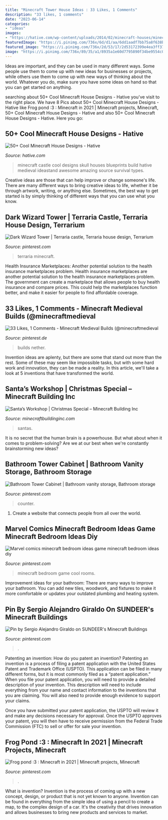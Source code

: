 ```yaml
---
title: "Minecraft Tower House Ideas : 33 Likes, 1 Comments"
description: "33 likes, 1 comments"
date: "2023-06-14"
categories:
- "ideas"
images:
- "https://hative.com/wp-content/uploads/2014/02/minecraft-houses/minecraft-skull-castle-3.jpg"
featuredImage: "https://i.pinimg.com/736x/6d/d1/aa/6dd1aadf7bb75a8f638bbf036e8849c1.jpg"
featured_image: "https://i.pinimg.com/736x/2d/53/17/2d53172399e4ea3ff370207d1a4629ea.jpg"
image: "https://i.pinimg.com/736x/89/35/a1/8935a1e60d7795890f34be9554c0cd32.jpg"
---
```



Ideas are important, and they can be used in many different ways. Some people use them to come up with new ideas for businesses or projects, while others use them to come up with new ways of thinking about the world. Whatever you do, make sure you have some ideas on hand so that you can get started on anything.

	

		
searching about 50+ Cool Minecraft House Designs - Hative you've visit to the right place. We have 8 Pics about 50+ Cool Minecraft House Designs - Hative like Frog pond :3 : Minecraft in 2021 | Minecraft projects, Minecraft, 50+ Cool Minecraft House Designs - Hative and also 50+ Cool Minecraft House Designs - Hative. Here you go:
		
    
## 50+ Cool Minecraft House Designs - Hative

<img loading=lazy src="https://hative.com/wp-content/uploads/2014/02/minecraft-houses/minecraft-skull-castle-3.jpg" onerror="this.onerror=null;this.src='https://tse3.mm.bing.net/th?id=OIP.rQS27eKKIE5hczcEvHRrVwHaEK&amp;pid=15.1';" alt="50+ Cool Minecraft House Designs - Hative">

_Source: hative.com_

>minecraft castle cool designs skull houses blueprints build hative medieval ideastand awesome amazing source survival types. 

	

Creative ideas are those that can help improve or change someone's life. There are many different ways to bring creative ideas to life, whether it be through artwork, writing, or anything else. Sometimes, the best way to get started is by simply thinking of different ways that you can use what you know.

    
## Dark Wizard Tower | Terraria Castle, Terraria House Design, Terrarium

<img loading=lazy src="https://i.pinimg.com/736x/71/28/cd/7128cd2d76333a8ac0f082fdcf6e1f3d.jpg" onerror="this.onerror=null;this.src='https://tse3.mm.bing.net/th?id=OIP.V8Uq7lwxyfNPriNknDkztgHaNr&amp;pid=15.1';" alt="Dark Wizard Tower | Terraria castle, Terraria house design, Terrarium">

_Source: pinterest.com_

>terraria minecraft. 

	

Health Insurance Marketplaces: Another potential solution to the health insurance marketplaces problem.
Health insurance marketplaces are another potential solution to the health insurance marketplaces problem. The government can create a marketplace that allows people to buy health insurance and compare prices. This could help the marketplaces function better, and make it easier for people to find affordable coverage.

    
## 33 Likes, 1 Comments - Minecraft Medieval Builds (@minecraftmedieval

<img loading=lazy src="https://i.pinimg.com/736x/b5/bf/31/b5bf31ed7bc87a9270c1933b9b08cba4.jpg" onerror="this.onerror=null;this.src='https://tse2.mm.bing.net/th?id=OIP.Pt0CJSmzjcNCuyTLQ3H3VAHaHQ&amp;pid=15.1';" alt="33 Likes, 1 Comments - Minecraft Medieval Builds (@minecraftmedieval">

_Source: pinterest.de_

>builds nether. 

	

Invention ideas are aplenty, but there are some that stand out more than the rest. Some of these may seem like impossible tasks, but with some hard work and innovation, they can be made a reality. In this article, we'll take a look at 5 inventions that have transformed the world.

    
## Santa’s Workshop | Christmas Special – Minecraft Building Inc

<img loading=lazy src="https://minecraftbuildinginc.com/wp-content/uploads/2013/12/Santas-Workshop-merry-christmas-Special-minecraft-building-ideas-8.jpg" onerror="this.onerror=null;this.src='https://tse4.mm.bing.net/th?id=OIP.YmOGgGyhA4u7dUUr5m100QHaEJ&amp;pid=15.1';" alt="Santa’s Workshop | Christmas Special – Minecraft Building Inc">

_Source: minecraftbuildinginc.com_

>santas. 

	

It is no secret that the human brain is a powerhouse. But what about when it comes to problem-solving? Are we at our best when we're constantly brainstorming new ideas?

    
## Bathroom Tower Cabinet | Bathroom Vanity Storage, Bathroom Storage

<img loading=lazy src="https://i.pinimg.com/736x/5f/87/92/5f87920b64dca5f262740c9010d9f25b.jpg" onerror="this.onerror=null;this.src='https://tse2.mm.bing.net/th?id=OIP.hWs92X5pv2i49R7x6EdLQAHaJ4&amp;pid=15.1';" alt="Bathroom Tower Cabinet | Bathroom vanity storage, Bathroom storage">

_Source: pinterest.com_

>counter. 

	

1. Create a website that connects people from all over the world.

    
## Marvel Comics Minecraft Bedroom Ideas Game Minecraft Bedroom Ideas Diy

<img loading=lazy src="https://i.pinimg.com/736x/89/35/a1/8935a1e60d7795890f34be9554c0cd32.jpg" onerror="this.onerror=null;this.src='https://tse4.mm.bing.net/th?id=OIP.n9sn9BvGbN93JnY37tBsBAHaLH&amp;pid=15.1';" alt="Marvel comics minecraft bedroom ideas game minecraft bedroom ideas diy">

_Source: pinterest.com_

>minecraft bedroom game cool rooms. 

	

Improvement ideas for your bathroom:
There are many ways to improve your bathroom. You can add new tiles, woodwork, and fixtures to make it more comfortable or updates your outdated plumbing and heating system.

    
## Pin By Sergio Alejandro Giraldo On SUNDEER&#039;s Minecraft Buildings

<img loading=lazy src="https://i.pinimg.com/736x/2d/53/17/2d53172399e4ea3ff370207d1a4629ea.jpg" onerror="this.onerror=null;this.src='https://tse4.mm.bing.net/th?id=OIP.JXlcN_eYOQf4QULs-V8i5QHaMz&amp;pid=15.1';" alt="Pin by Sergio Alejandro Giraldo on SUNDEER&#039;s Minecraft Buildings">

_Source: pinterest.com_

>. 

	

Patenting an invention: How do you patent an invention?
Patenting an invention is a process of filing a patent application with the United States Patent and Trademark Office (USPTO). This application can be filed in many different forms, but it is most commonly filed as a “patent application.”
When you file your patent application, you will need to provide a detailed description of your invention. This description will need to include everything from your name and contact information to the inventions that you are claiming. You will also need to provide enough evidence to support your claims.

Once you have submitted your patent application, the USPTO will review it and make any decisions necessary for approval. Once the USPTO approves your patent, you will then have to receive permission from the Federal Trade Commission (FTC) to sell or offer for sale your invention.

    
## Frog Pond :3 : Minecraft In 2021 | Minecraft Projects, Minecraft

<img loading=lazy src="https://i.pinimg.com/736x/6d/d1/aa/6dd1aadf7bb75a8f638bbf036e8849c1.jpg" onerror="this.onerror=null;this.src='https://tse2.mm.bing.net/th?id=OIP.9kcu8S1zFm0mSzxpx3vTJAHaGM&amp;pid=15.1';" alt="Frog pond :3 : Minecraft in 2021 | Minecraft projects, Minecraft">

_Source: pinterest.com_

>. 

	

What is invention?
Invention is the process of coming up with a new concept, design, or product that is not yet known to anyone. Invention can be found in everything from the simple idea of using a pencil to create a map, to the complex design of a car. It's the creativity that drives innovation and allows businesses to bring new products and services to market.

